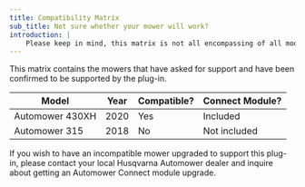 ```yaml
---
title: Compatibility Matrix
sub_title: Not sure whether your mower will work?
introduction: |
    Please keep in mind, this matrix is not all encompassing of all model mowers that may work without any issues. It is only updated as mowers are confirmed to work with the plug-in.
---
```

This matrix contains the mowers that have asked for support and have been confirmed to be supported by the plug-in.

| Model | Year | Compatible? | Connect Module? |
| ----- | ---- | --------- | ------------------------ |
| Automower 430XH | 2020 | Yes | Included |
| Automower 315 | 2018 | No | Not included |

If you wish to have an incompatible mower upgraded to support this plug-in, please contact your local Husqvarna Automower dealer and inquire about getting an Automower Connect module upgrade.